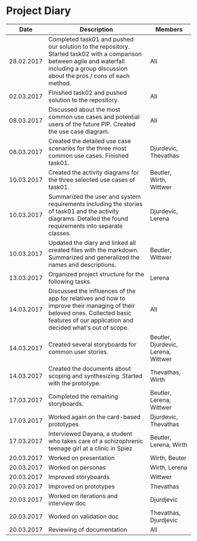 # Project Diary

| Date       | Description                                                                                                                                                                                 | Members |
|------------|---------------------------------------------------------------------------------------------------------------------------------------------------------------------------------------------|---------|
| 28.02.2017 | Completed task01 and pushed our solution to the repository. Started task02 with a comparison between agile and waterfall including a group discussion about the pros / cons of each method. | All     |
| 02.03.2017 | Finished task02 and pushed solution to the repository.                                                                                                                                      | All     |
| 08.03.2017 | Discussed about the most common use cases and potential users of the future PIP. Created the use case diagram.                                                                              | All     |
| 08.03.2017 | Created the detailed use case scenarios for the three most common use cases. Finished task01.                                                                                               | Djurdevic, Thevathas |
| 10.03.2017 | Created the activity diagrams for the three selected use cases of task01.                                                                                                                   | Beutler, Wirth, Wittwer |
| 10.03.2017 | Summarized the user and system requirements including the stories of task01 and the activity diagrams. Detailed the found requirements into separate classes.                               | Djurdevic, Lerena |
| 10.03.2017 | Updated the diary and linked all created files with the markdown. Summarized and generalized the names and descriptions.                                                                    | Beutler, Wittwer |
| 13.03.2017 | Organized project structure for the following tasks.                                                                                                                                        | Lerena  |
| 14.03.2017 | Discussed the influences of the app for relatives and how to improve their managing of their beloved ones. Collected basic features of our application and decided what's out of scope.     | All     |
| 14.03.2017 | Created several storyboards for common user stories.                                                                                                                                        | Beutler, Djurdevic, Lerena, Wittwer |
| 14.03.2017 | Created the documents about scoping and synthesizing. Started with the prototype.                                                                                                                 | Thevathas, Wirth |
| 17.03.2017 | Completed the remaining storyboards.       | Beutler, Lerena, Wittwer |
| 17.03.2017 | Worked again on the card-based prototypes     | Djurdevic, Thevathas |
| 17.03.2017 | Interviewed Dayana, a student who takes care of a schizophrenic teenage girl at a clinic in Spiez | Beutler, Lerena, Wirth |
| 20.03.2017 | Worked on presentation | Wirth, Beuter |
| 20.03.2017 | Worked on personas | Wirth, Lerena |
| 20.03.2017 | Improved storyboards | Wittwer |
| 20.03.2017 | Improved on prototypes| Thevathas |
| 20.03.2017 | Worked on iterations and interview doc | Djurdjevic |
| 20.03.2017 | Worked on validation doc | Thevathas, Djurdjevic |
| 20.03.2017 | Reviewing of documentation | All |
